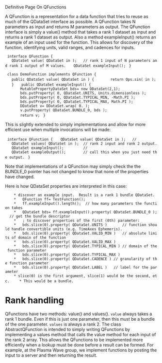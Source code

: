 Definitive Page On QFunctions

A QFunction is a representation for a data function that tries to reuse as much of the QDataSet interface as possible. A QFunction takes N parameters as input and returns M parameters as output. The QFunction interface is simply a value() method that takes a rank 1 dataset as input and returns a rank 1 dataset as output. Also a method exampleInput() returns an example of an input used for the function. This allows for discovery of the function, identifying units, valid ranges, and cadences for inputs.

` interface QFunction {`
`   QDataSet value( QDataSet in );   // rank 1 input of N parameters and rank 1 output of M values.`
`   QDataSet exampleInput();`
` }`

` class DemoFunction implements QFunction {`
`   public QDataSet value( QDataSet in ) {`
`       return Ops.sin( in );`
`   }`
`   public QDataSet exampleInput() {`
`       MutablePropertyDataSet bds= new DDataSet(2,1);`
`       bds.putProperty( 0, QDataSet.UNITS, Units.dimensionless );`
`       bds.putProperty( 0, QDataSet.TYPICAL_MIN, -Math.PI );`
`       bds.putProperty( 0, QDataSet.TYPICAL_MAX, Math.PI );`
`       DDataSet v= DDataSet.wrap( 0. );`
`       v.putProperty( QDataSet.BUNDLE_0, bds );        `
`       return v;`
` }`

This is slightly extended to simply implementations and allow for more efficient use when multiple invocations will be made:

` interface QFunction {`
`   QDataSet value( QDataSet in );   //`
`   QDataSet values( QDataSet in );  // rank 2 input and rank 2 output.`
`   QDataSet exampleInput();         // `
`   QDataSet exampleOutput();        // call this when you just need the output.`
` }`

Note that implementations of a QFunction may simply check the the BUNDLE\_0 pointer has not changed to know that none of the properties have changed.

Here is how QDataSet properties are interpreted in this case:

`    * discover an example input.  Result is a rank 1 bundle QDataSet.`
`    *   QFunction ff= TestFunction();`
`    *   ff.exampleInput().length();  // how many parameters the function takes`
`    *   QDataSet bds= ff.exampleInput().property( QDataSet.BUNDLE_0 );  // get the bundle descriptor`
`    *   ; to discover properties of the first (0th) parameter:`
`    *   bds.slice(0).property( QDataSet.UNITS )       // function should handle convertible units (e.g. TimeAxes Ephemeris).`
`    *   bds.slice(0).property( QDataSet.VALID_MIN )   // absolute limits of domain of the function`
`    *   bds.slice(0).property( QDataSet.VALID_MAX )`
`    *   bds.slice(0).property( QDataSet.TYPICAL_MIN ) // domain of the function parameter`
`    *   bds.slice(0).property( QDataSet.TYPICAL_MAX )`
`    *   bds.slice(0).property( QDataSet.CADENCE ) // granularity of the function parameter`
`    *   bds.slice(0).property( QDataSet.LABEL )   // label for the parameter`
`    * slice(0) is the first argument, slice(1) would be the second, etc.`
`    * This would be a bundle.`

Rank handling
=============

QFunctions have two methods: value() and values(). `value` always takes a rank 1 bundle. Even if this is just one parameter, then this must be a bundle of the one parameter. `values` is always a rank 2. The class AbstractQFunction is intended to simply writing QFunctions by implementing a values method that calls the value method for each input of the rank 2 array. This allows the QFunctions to be implemented more efficiently when a lookup must be done before a result can be formed. For example, at the Plasma Wave group, we implement functions by posting the input to a server and then returning the result.
